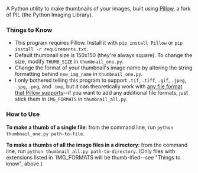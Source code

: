 A Python utility to make thumbnails of your images, built using [Pillow](//pillow.readthedocs.org/), a fork of PIL (the Python Imaging Library).

### Things to Know
- This program requires Pillow. Install it with `pip install Pillow` or `pip install -r requirements.txt`.
- Default thumbnail size is 150x150 (they're always square). To change the size, modify `THUMB_SIZE` in `thumbnail_one.py`.
- Change the format of your thumbnail's image name by altering the string formatting behind `new_img_name` in `thumbnail_one.py`.
- I only bothered telling this program to support `.tif`, `.tiff`, `.gif`, `.jpeg`, `.jpg`, `.png`, and `.bmp`, but it can theoretically work with [any file format that Pillow supports](//pillow.readthedocs.org/handbook/image-file-formats.html)--if you want to add any additional file formats, just stick them in `IMG_FORMATS` in `thumbnail_all.py`.

### How to Use

**To make a thumb of a single file**: from the command line, run `python thumbnail_one.py path-to-file`.

**To make a thumbs of all the image files in a directory**: from the command line, run `python thumbnail_all.py path-to-directory`. (Only files with extensions listed in `IMG_FORMATS will be thumb-ified--see "Things to know", above.)